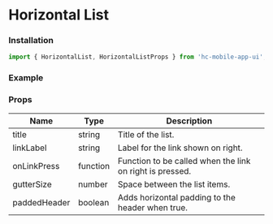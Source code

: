 # Horizontal List

### Installation

```jsx
import { HorizontalList, HorizontalListProps } from 'hc-mobile-app-ui';
```

### Example

### Props

| Name         | Type     | Description                                              |
| ------------ | -------- | -------------------------------------------------------- |
| title        | string   | Title of the list.                                       |
| linkLabel    | string   | Label for the link shown on right.                       |
| onLinkPress  | function | Function to be called when the link on right is pressed. |
| gutterSize   | number   | Space between the list items.                            |
| paddedHeader | boolean  | Adds horizontal padding to the header when true.         |

